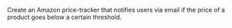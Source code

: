 Create an Amazon price-tracker that notifies users via email if the price of a product goes below a certain threshold.
